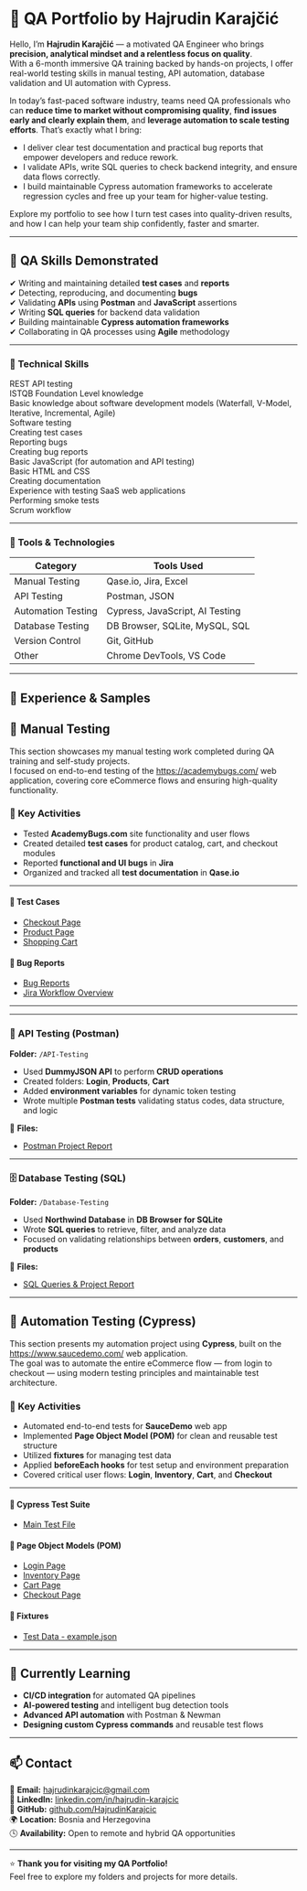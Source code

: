 # 🌟 QA Portfolio by **Hajrudin Karajčić**

Hello, I’m **Hajrudin Karajčić** — a motivated QA Engineer who brings **precision, analytical mindset and a relentless focus on quality**.  
With a 6-month immersive QA training backed by hands-on projects, I offer real-world testing skills in manual testing, API automation, database validation and UI automation with Cypress.

In today’s fast-paced software industry, teams need QA professionals who can **reduce time to market without compromising quality**, **find issues early and clearly explain them**, and **leverage automation to scale testing efforts**. That’s exactly what I bring:  
- I deliver clear test documentation and practical bug reports that empower developers and reduce rework.  
- I validate APIs, write SQL queries to check backend integrity, and ensure data flows correctly.  
- I build maintainable Cypress automation frameworks to accelerate regression cycles and free up your team for higher-value testing.

Explore my portfolio to see how I turn test cases into quality-driven results, and how I can help your team ship confidently, faster and smarter.  


---

## 🧠 QA Skills Demonstrated

✔ Writing and maintaining detailed **test cases** and **reports**  
✔ Detecting, reproducing, and documenting **bugs**  
✔ Validating **APIs** using **Postman** and **JavaScript** assertions  
✔ Writing **SQL queries** for backend data validation  
✔ Building maintainable **Cypress automation frameworks**  
✔ Collaborating in QA processes using **Agile** methodology  

---

### 🧠 Technical Skills

REST API testing  
ISTQB Foundation Level knowledge  
Basic knowledge about software development models (Waterfall, V-Model, Iterative, Incremental, Agile)  
Software testing  
Creating test cases  
Reporting bugs  
Creating bug reports  
Basic JavaScript (for automation and API testing)  
Basic HTML and CSS  
Creating documentation  
Experience with testing SaaS web applications  
Performing smoke tests  
Scrum workflow  


---

### 🧰 Tools & Technologies

| **Category** | **Tools Used** |
|---------------|----------------|
| Manual Testing | Qase.io, Jira, Excel |
| API Testing | Postman, JSON |
| Automation Testing | Cypress, JavaScript, AI Testing |
| Database Testing | DB Browser, SQLite, MySQL, SQL |
| Version Control | Git, GitHub |
| Other | Chrome DevTools, VS Code |

---

## 💼 Experience & Samples

## 🧪 Manual Testing   
This section showcases my manual testing work completed during QA training and self-study projects.  
I focused on end-to-end testing of the https://academybugs.com/ web application, covering core eCommerce flows and ensuring high-quality functionality.  

### 🧩 Key Activities  
- Tested **AcademyBugs.com** site functionality and user flows  
- Created detailed **test cases** for product catalog, cart, and checkout modules  
- Reported **functional and UI bugs** in **Jira**  
- Organized and tracked all **test documentation** in **Qase.io**  

---  

#### 🧾 Test Cases  
- [Checkout Page](./TEST-CASES/checkout_page.pdf)  
- [Product Page](./TEST-CASES/product_page.pdf)  
- [Shopping Cart](./TEST-CASES/shopping_cart.pdf)  

#### 🐞 Bug Reports  
- [Bug Reports](./BUG-REPORT/bug_reports.pdf)  
- [Jira Workflow Overview](./BUG-REPORT/QA_Portfolio_AcademyBugs.pdf)  

---
 

---

### 🔗 API Testing (Postman)
**Folder:** `/API-Testing`  
- Used **DummyJSON API** to perform **CRUD operations**  
- Created folders: **Login**, **Products**, **Cart**  
- Added **environment variables** for dynamic token testing  
- Wrote multiple **Postman tests** validating status codes, data structure, and logic  

📄 **Files:**  
- [Postman Project Report](./POSTMAN/Postman.pdf.pdf)  

---

### 🗄️ Database Testing (SQL)
**Folder:** `/Database-Testing`  
- Used **Northwind Database** in **DB Browser for SQLite**  
- Wrote **SQL queries** to retrieve, filter, and analyze data  
- Focused on validating relationships between **orders**, **customers**, and **products**  

📄 **Files:**  
- [SQL Queries & Project Report](./DATABASES/SQL_Northwind_Project_v2.pdf)  

---

## 🤖 Automation Testing (Cypress)

This section presents my automation project using **Cypress**, built on the https://www.saucedemo.com/ web application.  
The goal was to automate the entire eCommerce flow — from login to checkout — using modern testing principles and maintainable test architecture.

### 🧩 Key Activities
- Automated end-to-end tests for **SauceDemo** web app  
- Implemented **Page Object Model (POM)** for clean and reusable test structure  
- Utilized **fixtures** for managing test data  
- Applied **beforeEach hooks** for test setup and environment preparation  
- Covered critical user flows: **Login**, **Inventory**, **Cart**, and **Checkout**

--- 

#### 🧪 Cypress Test Suite  
- [Main Test File](./cypress/e2e/portfolio-work/tests.cy.js)

#### 🧱 Page Object Models (POM)  
- [Login Page](./cypress/PageObjectmodel/loginPage.js)  
- [Inventory Page](./cypress/PageObjectmodel/inventoryPage.js)  
- [Cart Page](./cypress/PageObjectmodel/cartPage.js)  
- [Checkout Page](./cypress/PageObjectmodel/checkoutPage.js)  

#### 🧰 Fixtures  
- [Test Data - example.json](./cypress/fixtures/example.json)

---

## 🌱 Currently Learning
- **CI/CD integration** for automated QA pipelines  
- **AI-powered testing** and intelligent bug detection tools  
- **Advanced API automation** with Postman & Newman  
- **Designing custom Cypress commands** and reusable test flows  

---

## 📫 Contact

📧 **Email:** hajrudinkarajcic@gmail.com  
💼 **LinkedIn:** [linkedin.com/in/hajrudin-karajcic](https://linkedin.com/in/hajrudin-karajcic)  
🐙 **GitHub:** [github.com/HajrudinKarajcic](https://github.com/HajrudinKarajcic)  
🌍 **Location:** Bosnia and Herzegovina  
🕓 **Availability:** Open to remote and hybrid QA opportunities
 

---

⭐ **Thank you for visiting my QA Portfolio!**  
Feel free to explore my folders and projects for more details.
